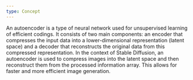 ```yaml
---
type: Concept
---
```


An autoencoder is a type of neural network used for unsupervised learning of efficient codings. It consists of two main components: an encoder that compresses the input data into a lower-dimensional representation (latent space) and a decoder that reconstructs the original data from this compressed representation. In the context of Stable Diffusion, an autoencoder is used to compress images into the latent space and then reconstruct them from the processed information array. This allows for faster and more efficient image generation.